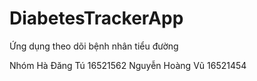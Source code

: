 # DiabetesTrackerApp
Ứng dụng theo dõi bệnh nhân tiểu đường

Nhóm 
Hà Đăng Tú          16521562
Nguyễn Hoàng Vũ     16521454
